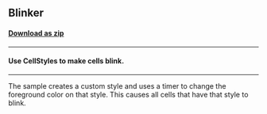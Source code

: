 ## Blinker
#### [Download as zip](https://grapecity.github.io/DownGit/#/home?url=https://github.com/GrapeCity/ComponentOne-WinForms-Samples/tree/master/NetFramework\FlexGrid\CS\Blinker)
____
#### Use CellStyles to make cells blink.
____
The sample creates a custom style and uses a timer to change the foreground color on that style.
This causes all cells that have that style to blink.
